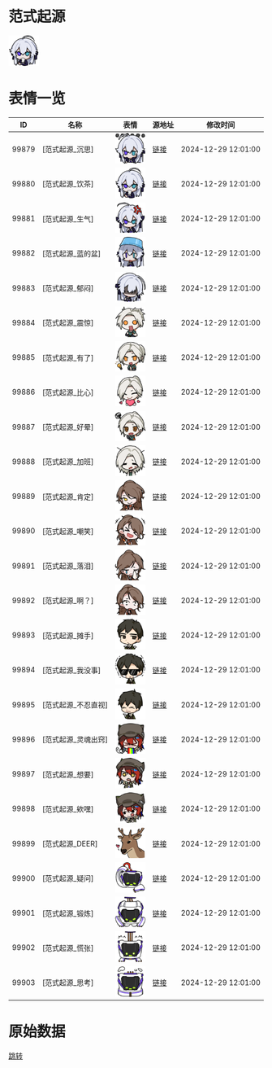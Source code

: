 # 范式起源

<img src="./cover.png" height="60" alt="cover" />

# 表情一览

|ID|名称|表情|源地址|修改时间|
|----|----|----|----|----|
|99879|[范式起源_沉思]|<img src="./pic/099879_%5B范式起源_沉思%5D.png" height="60" alt="沉思"/>|[链接](https://i0.hdslb.com/bfs/garb/ae07eb80919af0343cb3271950b8a5581280011d.png)|2024-12-29 12:01:00|
|99880|[范式起源_饮茶]|<img src="./pic/099880_%5B范式起源_饮茶%5D.png" height="60" alt="饮茶"/>|[链接](https://i0.hdslb.com/bfs/garb/52af5305e3b1722c6700b2edb0fcd89665a16efb.png)|2024-12-29 12:01:00|
|99881|[范式起源_生气]|<img src="./pic/099881_%5B范式起源_生气%5D.png" height="60" alt="生气"/>|[链接](https://i0.hdslb.com/bfs/garb/bd5abda536419690ef965f4c21a90152d908c918.png)|2024-12-29 12:01:00|
|99882|[范式起源_蓝的盆]|<img src="./pic/099882_%5B范式起源_蓝的盆%5D.png" height="60" alt="蓝的盆"/>|[链接](https://i0.hdslb.com/bfs/garb/1a78a98706af426ed0a7171f226d966168362fd4.png)|2024-12-29 12:01:00|
|99883|[范式起源_郁闷]|<img src="./pic/099883_%5B范式起源_郁闷%5D.png" height="60" alt="郁闷"/>|[链接](https://i0.hdslb.com/bfs/garb/5f58a9e99810706b7f675062ffbf4d58eb1a1cd0.png)|2024-12-29 12:01:00|
|99884|[范式起源_震惊]|<img src="./pic/099884_%5B范式起源_震惊%5D.png" height="60" alt="震惊"/>|[链接](https://i0.hdslb.com/bfs/garb/c412443528d67e3ce6b3ef4cf401ddbe5a2b1521.png)|2024-12-29 12:01:00|
|99885|[范式起源_有了]|<img src="./pic/099885_%5B范式起源_有了%5D.png" height="60" alt="有了"/>|[链接](https://i0.hdslb.com/bfs/garb/27f658da17c6a8e856a826777131f5b5f0e44689.png)|2024-12-29 12:01:00|
|99886|[范式起源_比心]|<img src="./pic/099886_%5B范式起源_比心%5D.png" height="60" alt="比心"/>|[链接](https://i0.hdslb.com/bfs/garb/09d9b954febdc33e1459bacac7074aa2f956095a.png)|2024-12-29 12:01:00|
|99887|[范式起源_好晕]|<img src="./pic/099887_%5B范式起源_好晕%5D.png" height="60" alt="好晕"/>|[链接](https://i0.hdslb.com/bfs/garb/5c2bf392f1ef47de77bd1109bb6b021082374b57.png)|2024-12-29 12:01:00|
|99888|[范式起源_加班]|<img src="./pic/099888_%5B范式起源_加班%5D.png" height="60" alt="加班"/>|[链接](https://i0.hdslb.com/bfs/garb/326336fb44383b4cc6e9b67dc8eadd2f2d4c82a9.png)|2024-12-29 12:01:00|
|99889|[范式起源_肯定]|<img src="./pic/099889_%5B范式起源_肯定%5D.png" height="60" alt="肯定"/>|[链接](https://i0.hdslb.com/bfs/garb/99744d79c2009debdc5e01b5c15fc5d0521dc631.png)|2024-12-29 12:01:00|
|99890|[范式起源_嘲笑]|<img src="./pic/099890_%5B范式起源_嘲笑%5D.png" height="60" alt="嘲笑"/>|[链接](https://i0.hdslb.com/bfs/garb/1c3f80d14d551562777742287ae242b5d3676852.png)|2024-12-29 12:01:00|
|99891|[范式起源_落泪]|<img src="./pic/099891_%5B范式起源_落泪%5D.png" height="60" alt="落泪"/>|[链接](https://i0.hdslb.com/bfs/garb/c8da4d17d50a3fd569eb9b340654d233fa6c7e2d.png)|2024-12-29 12:01:00|
|99892|[范式起源_啊？]|<img src="./pic/099892_%5B范式起源_啊？%5D.png" height="60" alt="啊？"/>|[链接](https://i0.hdslb.com/bfs/garb/65ab0cc860bf17e94aacfd83d37fb33c259b39f6.png)|2024-12-29 12:01:00|
|99893|[范式起源_摊手]|<img src="./pic/099893_%5B范式起源_摊手%5D.png" height="60" alt="摊手"/>|[链接](https://i0.hdslb.com/bfs/garb/63a6dfb81c0c03ee161fe9d86f238f3de1c11ec4.png)|2024-12-29 12:01:00|
|99894|[范式起源_我没事]|<img src="./pic/099894_%5B范式起源_我没事%5D.png" height="60" alt="我没事"/>|[链接](https://i0.hdslb.com/bfs/garb/3ca9020d37bb0eabc13808b88ad4923a26f7f4aa.png)|2024-12-29 12:01:00|
|99895|[范式起源_不忍直视]|<img src="./pic/099895_%5B范式起源_不忍直视%5D.png" height="60" alt="不忍直视"/>|[链接](https://i0.hdslb.com/bfs/garb/62e668bcac2d0c100077e3a6bc82526e5ceddb28.png)|2024-12-29 12:01:00|
|99896|[范式起源_灵魂出窍]|<img src="./pic/099896_%5B范式起源_灵魂出窍%5D.png" height="60" alt="灵魂出窍"/>|[链接](https://i0.hdslb.com/bfs/garb/779802d839ab53af5ccaa57ab7f9279a311d448b.png)|2024-12-29 12:01:00|
|99897|[范式起源_想要]|<img src="./pic/099897_%5B范式起源_想要%5D.png" height="60" alt="想要"/>|[链接](https://i0.hdslb.com/bfs/garb/ab090c0570d4841f65a0c7907046d98443c8a8f9.png)|2024-12-29 12:01:00|
|99898|[范式起源_欸嘿]|<img src="./pic/099898_%5B范式起源_欸嘿%5D.png" height="60" alt="欸嘿"/>|[链接](https://i0.hdslb.com/bfs/garb/92ca51429375c4a5b2cb745c6920bd8915334705.png)|2024-12-29 12:01:00|
|99899|[范式起源_DEER]|<img src="./pic/099899_%5B范式起源_DEER%5D.png" height="60" alt="DEER"/>|[链接](https://i0.hdslb.com/bfs/garb/01f988d1808661f26461b8801a8a037c8124476d.png)|2024-12-29 12:01:00|
|99900|[范式起源_疑问]|<img src="./pic/099900_%5B范式起源_疑问%5D.png" height="60" alt="疑问"/>|[链接](https://i0.hdslb.com/bfs/garb/8f283c46787fc75ac8b86567283034b3b297f7e7.png)|2024-12-29 12:01:00|
|99901|[范式起源_锻炼]|<img src="./pic/099901_%5B范式起源_锻炼%5D.png" height="60" alt="锻炼"/>|[链接](https://i0.hdslb.com/bfs/garb/b83a00eca7b7e63c517f70f3dd1254b67446efb9.png)|2024-12-29 12:01:00|
|99902|[范式起源_慌张]|<img src="./pic/099902_%5B范式起源_慌张%5D.png" height="60" alt="慌张"/>|[链接](https://i0.hdslb.com/bfs/garb/d32e54a6837fbff4beaf5bab0a0f543edcaeb234.png)|2024-12-29 12:01:00|
|99903|[范式起源_思考]|<img src="./pic/099903_%5B范式起源_思考%5D.png" height="60" alt="思考"/>|[链接](https://i0.hdslb.com/bfs/garb/9b585ffe0376643b7abbe8407f0b77428cb1dd1d.png)|2024-12-29 12:01:00|

# 原始数据

[跳转](./raw.json)

